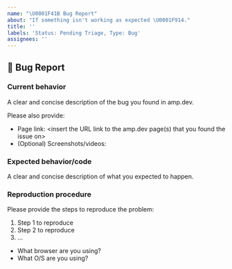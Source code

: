 ```yaml
---
name: "\U0001F41B Bug Report"
about: "If something isn't working as expected \U0001F914."
title: ''
labels: 'Status: Pending Triage, Type: Bug'
assignees: ''
---
```


<!--
Thank you for reporting a possible bug in amp.dev.

Please fill in as much of the below template as you're able.
-->

## 🐛 Bug Report

### Current behavior
A clear and concise description of the bug you found in amp.dev.

Please also provide:
- Page link: <insert the URL link to the amp.dev page(s) that you found the issue on>
- (Optional) Screenshots/videos:

### Expected behavior/code
A clear and concise description of what you expected to happen.

### Reproduction procedure
Please provide the steps to reproduce the problem:

1. Step 1 to reproduce
2. Step 2 to reproduce
3. …

- What browser are you using?
- What O/S are you using?
